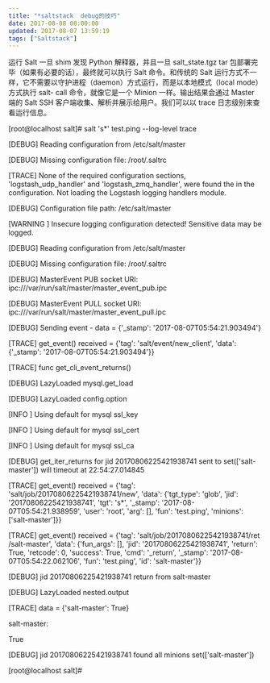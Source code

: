 ```yaml
---
title: "*saltstack  debug的技巧"
date: 2017-08-08 08:00:00
updated: 2017-08-07 13:59:19
tags: ["Saltstack"]
---
```

运行 Salt 一旦 shim 发现 Python 解释器，并且一旦 salt_state.tgz tar 包部署完毕（如果有必要的话），最终就可以执行
Salt 命令。和传统的 Salt 运行方式不一样，它不需要以守护进程（daemon）方式运行，而是以本地模式（local mode）方式执行 salt-
call 命令，就像它是一个 Minion 一样。输出结果会通过 Master 端的 Salt SSH 客户端收集、解析并展示给用户。我们可以以 trace
日志级别来查看运行信息。

  

[root@localhost salt]# salt 's*' test.ping --log-level trace

[DEBUG] Reading configuration from /etc/salt/master

[DEBUG] Missing configuration file: /root/.saltrc

[TRACE] None of the required configuration sections, 'logstash_udp_handler'
and 'logstash_zmq_handler', were found the in the configuration. Not loading
the Logstash logging handlers module.

[DEBUG] Configuration file path: /etc/salt/master

[WARNING ] Insecure logging configuration detected! Sensitive data may be
logged.

[DEBUG] Reading configuration from /etc/salt/master

[DEBUG] Missing configuration file: /root/.saltrc

[DEBUG] MasterEvent PUB socket URI:
ipc:///var/run/salt/master/master_event_pub.ipc

[DEBUG] MasterEvent PULL socket URI:
ipc:///var/run/salt/master/master_event_pull.ipc

[DEBUG] Sending event - data = {'_stamp': '2017-08-07T05:54:21.903494'}

[TRACE] get_event() received = {'tag': 'salt/event/new_client', 'data':
{'_stamp': '2017-08-07T05:54:21.903494'}}

[TRACE] func get_cli_event_returns()

[DEBUG] LazyLoaded mysql.get_load

[DEBUG] LazyLoaded config.option

[INFO ] Using default for mysql ssl_key

[INFO ] Using default for mysql ssl_cert

[INFO ] Using default for mysql ssl_ca

[DEBUG] get_iter_returns for jid 20170806225421938741 sent to set(['salt-
master']) will timeout at 22:54:27.014845

[TRACE] get_event() received = {'tag': 'salt/job/20170806225421938741/new',
'data': {'tgt_type': 'glob', 'jid': '20170806225421938741', 'tgt': 's*',
'_stamp': '2017-08-07T05:54:21.938959', 'user': 'root', 'arg': [], 'fun':
'test.ping', 'minions': ['salt-master']}}

[TRACE] get_event() received = {'tag': 'salt/job/20170806225421938741/ret
/salt-master', 'data': {'fun_args': [], 'jid': '20170806225421938741',
'return': True, 'retcode': 0, 'success': True, 'cmd': '_return', '_stamp':
'2017-08-07T05:54:22.062106', 'fun': 'test.ping', 'id': 'salt-master'}}

[DEBUG] jid 20170806225421938741 return from salt-master

[DEBUG] LazyLoaded nested.output

[TRACE] data = {'salt-master': True}

salt-master:

 True

[DEBUG] jid 20170806225421938741 found all minions set(['salt-master'])

[root@localhost salt]#

  

